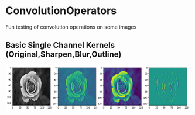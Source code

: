 # ConvolutionOperators
Fun testing of convolution operations on some images

## Basic Single Channel Kernels (Original,Sharpen,Blur,Outline)

<img src="https://github.com/peterantonarosjr/ConvolutionOperators/blob/a0f6d5e7a28671fd55f16735d2967ff09ab0e782/BasicConvolution.png">
